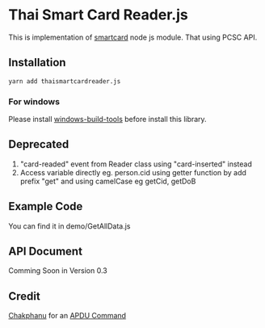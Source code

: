 # Thai Smart Card Reader.js
This is implementation of [smartcard](https://github.com/tomkp/smartcard) node js module. That using PCSC API.

## Installation
```
yarn add thaismartcardreader.js
```
### For windows
Please install [windows-build-tools](https://www.npmjs.com/package/windows-build-tools) before install this library.

## Deprecated
1. "card-readed" event from Reader class using "card-inserted" instead
2. Access variable directly eg. person.cid using getter function by add prefix "get" and using camelCase eg getCid, getDoB

## Example Code
You can find it in demo/GetAllData.js

## API Document
Comming Soon in Version 0.3

## Credit
[Chakphanu](https://github.com/chakphanu) for an [APDU Command](https://github.com/chakphanu/ThaiNationalIDCard/blob/master/APDU.md)
